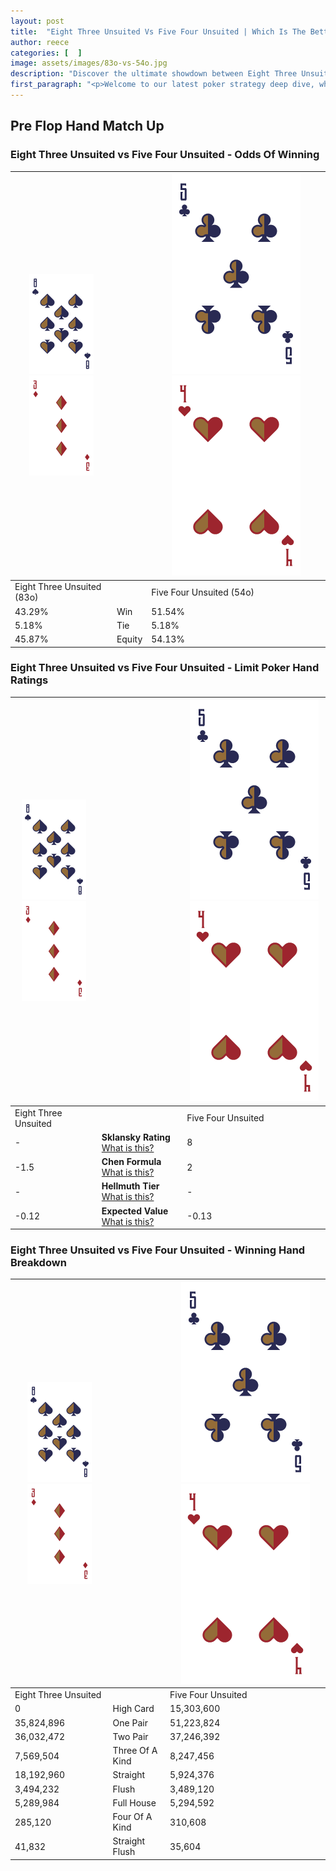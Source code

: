 ```yaml
---
layout: post
title:  "Eight Three Unsuited Vs Five Four Unsuited | Which Is The Better Hand In Poker? A Complete Guide"
author: reece
categories: [  ]
image: assets/images/83o-vs-54o.jpg
description: "Discover the ultimate showdown between Eight Three Unsuited and Five Four Unsuited in poker! Uncover the odds, strategies, and scenarios where one hand triumphs over the other. Get ready to up your poker game with this thrilling analysis."
first_paragraph: "<p>Welcome to our latest poker strategy deep dive, where we're pitting two distinct hands against each other in a high-stakes showdown: Eight Three Unsuited vs Five Four Unsuited.</p><p>In the dynamic world of poker, every decision counts, and knowing which hand holds the upper hand is key to your success at the table.</p><p>In this article, we'll dissect these two hands, explore the scenarios where one dominates the other, and equip you with the knowledge to make strategic choices that can tip the odds in your favor.</p><p>Get ready to unravel the intriguing dynamics of these poker hands and elevate your game to new heights.</p>"
---
```




[comment]: # (sp0)

## Pre Flop Hand Match Up

<div class="table hand-ratings" markdown="1"> 



### Eight Three Unsuited vs Five Four Unsuited - Odds Of Winning


    
| ![image info](assets/images/hand1/8.png) ![image info](assets/images/hand1/3o.png) |  | ![image info](assets/images/hand2/5.png) ![image info](assets/images/hand2/4o.png) |
| -------- | -------- | -------- |
| Eight Three Unsuited (83o) |  | Five Four Unsuited (54o) |
| 43.29% | Win | 51.54% |
| 5.18% | Tie | 5.18% |
| 45.87% | Equity | 54.13% |




[comment]: # (sp1)



### Eight Three Unsuited vs Five Four Unsuited - Limit Poker Hand Ratings


    
| ![image info](assets/images/hand1/8.png) ![image info](assets/images/hand1/3o.png) |  | ![image info](assets/images/hand2/5.png) ![image info](assets/images/hand2/4o.png) |
| -------- | -------- | -------- |
| Eight Three Unsuited |  | Five Four Unsuited |
| - | **Sklansky Rating** [What is this?](/sklansky-rating-explained) | 8 |
| -1.5 | **Chen Formula** [What is this?](/chen-formula-explained) | 2 |
| - | **Hellmuth Tier** [What is this?](/Hellmuth-tier-explained) | - |
| -0.12 | **Expected Value** [What is this?](/expected-value-explained) | -0.13 |




[comment]: # (sp2)



### Eight Three Unsuited vs Five Four Unsuited - Winning Hand Breakdown


    
| ![image info](assets/images/hand1/8.png) ![image info](assets/images/hand1/3o.png) |  | ![image info](assets/images/hand2/5.png) ![image info](assets/images/hand2/4o.png) |
| -------- | -------- | -------- |
| Eight Three Unsuited |  | Five Four Unsuited |
| 0 | High Card | 15,303,600 |
| 35,824,896 | One Pair | 51,223,824 |
| 36,032,472 | Two Pair | 37,246,392 |
| 7,569,504 | Three Of A Kind | 8,247,456 |
| 18,192,960 | Straight | 5,924,376 |
| 3,494,232 | Flush | 3,489,120 |
| 5,289,984 | Full House | 5,294,592 |
| 285,120 | Four Of A Kind | 310,608 |
| 41,832 | Straight Flush | 35,604 |




[comment]: # (sp3)



</div>

[comment]: # (sp4)



[comment]: # (sp5)

